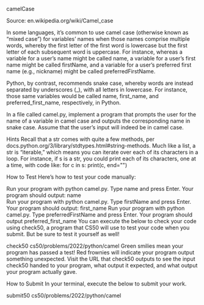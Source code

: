 camelCase

Source: en.wikipedia.org/wiki/Camel_case

In some languages, it’s common to use camel case (otherwise known as “mixed case”) for variables’ names when those names comprise multiple words, whereby the first letter of the first word is lowercase but the first letter of each subsequent word is uppercase. For instance, whereas a variable for a user’s name might be called name, a variable for a user’s first name might be called firstName, and a variable for a user’s preferred first name (e.g., nickname) might be called preferredFirstName.

Python, by contrast, recommends snake case, whereby words are instead separated by underscores (_), with all letters in lowercase. For instance, those same variables would be called name, first_name, and preferred_first_name, respectively, in Python.

In a file called camel.py, implement a program that prompts the user for the name of a variable in camel case and outputs the corresponding name in snake case. Assume that the user’s input will indeed be in camel case.

Hints
Recall that a str comes with quite a few methods, per docs.python.org/3/library/stdtypes.html#string-methods.
Much like a list, a str is “iterable,” which means you can iterate over each of its characters in a loop. For instance, if s is a str, you could print each of its characters, one at a time, with code like:
for c in s:
    print(c, end="")

How to Test
Here’s how to test your code manually:

Run your program with python camel.py. Type name and press Enter. Your program should output:
name   
Run your program with python camel.py. Type firstName and press Enter. Your program should output:
first_name
Run your program with python camel.py. Type preferredFirstName and press Enter. Your program should output
preferred_first_name
You can execute the below to check your code using check50, a program that CS50 will use to test your code when you submit. But be sure to test it yourself as well!

check50 cs50/problems/2022/python/camel
Green smilies mean your program has passed a test! Red frownies will indicate your program output something unexpected. Visit the URL that check50 outputs to see the input check50 handed to your program, what output it expected, and what output your program actually gave.

How to Submit
In your terminal, execute the below to submit your work.

submit50 cs50/problems/2022/python/camel
